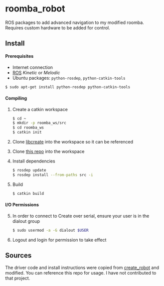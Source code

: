 # roomba_robot

ROS packages to add advanced navigation to my modified roomba. Requires custom hardware to be added for control. 

## Install

#### Prerequisites

* Internet connection
* [ROS](http://wiki.ros.org/ROS/Installation) _Kinetic_ or _Melodic_
* Ubuntu packages: `python-rosdep`, `python-catkin-tools`

``` bash
$ sudo apt-get install python-rosdep python-catkin-tools
```

#### Compiling

1. Create a catkin workspace  
    ``` bash
    $ cd ~
    $ mkdir -p roomba_ws/src  
    $ cd roomba_ws  
    $ catkin init  
    ```

2. Clone [libcreate](https://github.com/AutonomyLab/libcreate) into the workspace so it can be referenced

3. Clone [this repo](https://github.com/blaine141/roomba_robot) into the workspace
  
3. Install dependencies  
    ``` bash
    $ rosdep update  
    $ rosdep install --from-paths src -i  
    ```

4. Build  
    ``` bash
    $ catkin build
    ```
#### I/O Permissions
5. In order to connect to Create over serial, ensure your user is in the dialout group
    ``` bash
    $ sudo usermod -a -G dialout $USER
    ```

6. Logout and login for permission to take effect


## Sources

The driver code and install instructions were copied from [create_robot](https://github.com/AutonomyLab/create_robot) and modified. You can reference this repo for usage. I have not contributed to that project. 